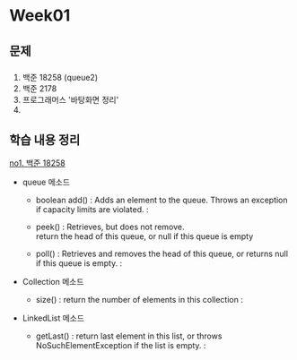 # Week01

## 문제
### 
1. 백준 18258 (queue2)
2. 백준 2178
3. 프로그래머스 '바탕화면 정리'
4.

## 학습 내용 정리
[no1. 백준 18258](https://www.acmicpc.net/problem/18258)
- queue 메소드
  -  boolean add() : Adds an element to the queue. Throws an exception if capacity limits are violated.
                    : 
  
  - peek() : Retrieves, but does not remove. <br> return the head of this queue, or null if this queue is empty
  - poll() : Retrieves and removes the head of this queue, or returns null if this queue is empty.
           : 

- Collection 메소드
  - size() : return the number of elements in this collection
           : 

- LinkedList 메소드
  - getLast() : return last element in this list, or throws NoSuchElementException if the list is empty.
                 : 

